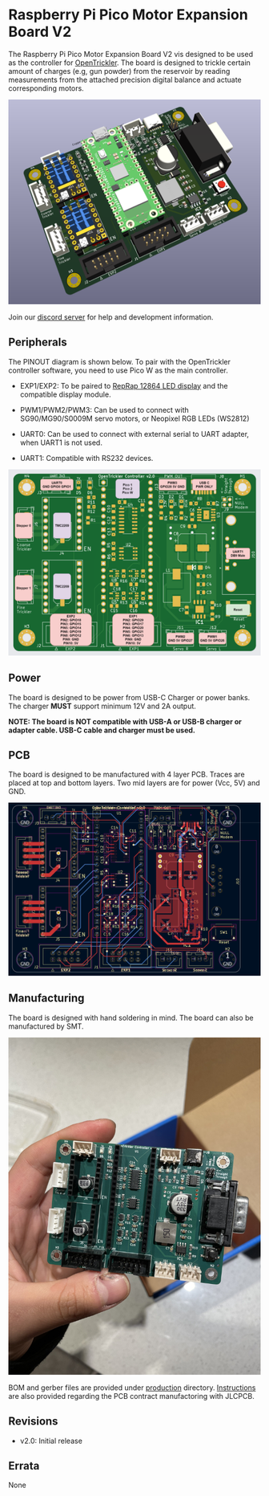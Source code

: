 # Raspberry Pi Pico Motor Expansion Board V2

The Raspberry Pi Pico Motor Expansion Board V2 vis designed to be used as the controller for [OpenTrickler](https://github.com/eamars/OpenTrickler). The board is designed to trickle certain amount of charges (e.g, gun powder) from the reservoir by reading measurements from the attached precision digital balance and actuate corresponding motors. 

![3d_view](resources/3d_view.png)

Join our [discord server](https://discord.gg/ZhdThA2vrW) for help and development information. 

## Peripherals

The PINOUT diagram is shown below. To pair with the OpenTrickler controller software, you need to use Pico W as the main controller. 

* EXP1/EXP2: To be paired to [RepRap 12864 LED display](https://reprap.org/wiki/RepRapDiscount_Full_Graphic_Smart_Controller) and the compatible display module.

* PWM1/PWM2/PWM3: Can be used to connect with SG90/MG90/S0009M servo motors, or Neopixel RGB LEDs (WS2812)

* UART0: Can be used to connect with external serial to UART adapter, when UART1 is not used. 

* UART1: Compatible with RS232 devices. 

![peripherals](resources/opentrickler_pcb_v2_peripheral_annotation.drawio.png)

## Power

The board is designed to be power from USB-C Charger or power banks. The charger **MUST** support minimum 12V and 2A output. 

**NOTE: The board is NOT compatible with USB-A or USB-B charger or adapter cable. USB-C cable and charger must be used.**

## PCB

The board is designed to be manufactured with 4 layer PCB. Traces are placed at top and bottom layers. Two mid layers are for power (Vcc, 5V) and GND. 

![top_view](resources/top_view.png)

## Manufacturing

The board is designed with hand soldering in mind. The board can also be manufactured by SMT. 

![assembly](resources/assembly.jpg)

BOM and gerber files are provided under [production](motor_expansion_board/production) directory. [Instructions](motor_expansion_board_v2/production/README.md) are also provided regarding the PCB contract manufactoring with JLCPCB. 

## Revisions

* v2.0: Initial release

## Errata

None  
